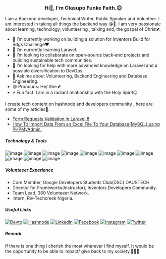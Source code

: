 
### <div align = "center">Hi👋, I'm Olasupo Funke Faith.😊 
  <p> I am a Backend developer, Technical Writer, Public Speaker and Volunteer. I am interested in taking all things the backend way 😘🎉.  
    I am very passionate about       learning, technology, volunteering , talking and, the gospel of Christ💕.</p>
</div>



- 🔭 I’m currently working on building a solution for Inventors Build for Sdgs Challenge❤.
- 🌱 I’m currently learning Laravel.
- 👯 I’m looking to collaborate on open-source back-end projects and building sustainable tech communities.
- 🤔 I’m looking for help with more advanced knowledge on Laravel and a possible diversification to DevOps.
- 💬 Ask me about Volunteering, Backend Engineering and Database Engineering.
- 😄 Pronouns: He/ She 💕
- ⚡ Fun fact: I am in a radiant relationship with the Holy Spirit😉

I create tech content on hashnode and developers community , here are some of my articles🤩:
* [Form Requests Validation In Laravel 8](https://roxie.hashnode.dev/form-requests-validation-in-laravel-8)
* [How To Import Data From an Excel File To Your Database(MySQL) using PHPMyAdmin.](https://dev.to/roxie/how-to-import-data-from-an-excel-file-to-your-database-mysql-using-phpmyadmin-42ip)

##### Technology & Tools

  ![image](https://img.shields.io/badge/HTML-239120?style=for-the-badge&logo=html5&logoColor=white)  ![image](https://img.shields.io/badge/CSS-239120?&style=for-the-badge&logo=css3&logoColor=white) ![image](https://img.shields.io/badge/Bootstrap-563D7C?style=for-the-badge&logo=bootstrap&logoColor=white)  ![image](https://img.shields.io/badge/JavaScript-F7DF1E?style=for-the-badge&logo=javascript&logoColor=black) ![image](	https://img.shields.io/badge/PHP-777BB4?style=for-the-badge&logo=php&logoColor=white) ![image](	https://img.shields.io/badge/MySQL-00000F?style=for-the-badge&logo=mysql&logoColor=white) ![image](https://img.shields.io/badge/Laravel-FF2D20?style=for-the-badge&logo=laravel&logoColor=white)  ![image](	https://img.shields.io/badge/Postman-FF6C37?style=for-the-badge&logo=Postman&logoColor=white) ![image](https://img.shields.io/badge/Markdown-000000?style=for-the-badge&logo=markdown&logoColor=white) ![image](https://img.shields.io/badge/Git-F05032?style=for-the-badge&logo=git&logoColor=white)  ![image](https://img.shields.io/badge/Slack-4A154B?style=for-the-badge&logo=slack&logoColor=white)
  
 ##### Volunteeer Experience
 
 * Core Member, Google Developers Students Club(DSC) OAUSTECH.
 * Director for Frameworks(Instructor), Inventors Developers Community.
 * Team Lead, 360 Volunteeer Network.
 * Intern, Riv-Techcreek Nigeria.
 
 ##### Useful Links
 
 <a href="https://dev.to/roxie">![Devto](https://img.shields.io/badge/dev.to-0A0A0A?style=for-the-badge&logo=dev.to&logoColor=white)</a> <a href="https://hashnode.com/@Roxie">![Hashnode](https://img.shields.io/badge/Hashnode-2962FF?style=for-the-badge&logo=hashnode&logoColor=white)</a> <a href="https://www.linkedin.com/in/olasupofunke/">![LinkedIn](https://img.shields.io/badge/LinkedIn-0077B5?style=for-the-badge&logo=linkedin&logoColor=white)</a>  <a href="https://www.facebook.com/funke.olasupo.3/">![Facebook](https://img.shields.io/badge/Facebook-1877F2?style=for-the-badge&logo=facebook&logoColor=white)</a>  <a href="https://www.instagram.com/roxie_dev/">![Instagram](https://img.shields.io/badge/Instagram-E4405F?style=for-the-badge&logo=instagram&logoColor=white)</a> <a href="https://twitter.com/OlasupoFunke">![Twitter](	https://img.shields.io/badge/Twitter-1DA1F2?style=for-the-badge&logo=twitter&logoColor=white)</a>
 
 ##### Remark
 If there is one thing i cherish the most wherever i find myself, It would be the opportunity to be able to impact/ give back to my society.💜🙇‍♀️ 
